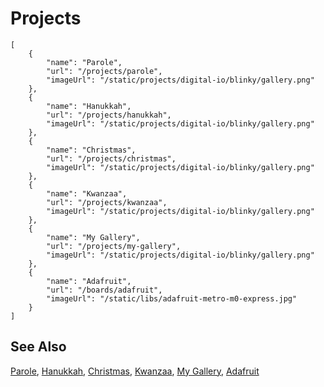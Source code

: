 # Projects

```codecard
[
    {
        "name": "Parole",
        "url": "/projects/parole",
        "imageUrl": "/static/projects/digital-io/blinky/gallery.png"
    },
    {
        "name": "Hanukkah",
        "url": "/projects/hanukkah",
        "imageUrl": "/static/projects/digital-io/blinky/gallery.png"
    },
    {
        "name": "Christmas",
        "url": "/projects/christmas",
        "imageUrl": "/static/projects/digital-io/blinky/gallery.png"
    },
    {
        "name": "Kwanzaa",
        "url": "/projects/kwanzaa",
        "imageUrl": "/static/projects/digital-io/blinky/gallery.png"
    },
    {
        "name": "My Gallery",
        "url": "/projects/my-gallery",
        "imageUrl": "/static/projects/digital-io/blinky/gallery.png"
    },
    {
        "name": "Adafruit",
        "url": "/boards/adafruit",
        "imageUrl": "/static/libs/adafruit-metro-m0-express.jpg"
    }
]
```

## See Also

[Parole](/projects/parole),
[Hanukkah](/projects/hanukkah),
[Christmas](/projects/christmas),
[Kwanzaa](/projects/kwanzaa),
[My Gallery](/projects/my-gallery),
[Adafruit](/boards/adafruit)


